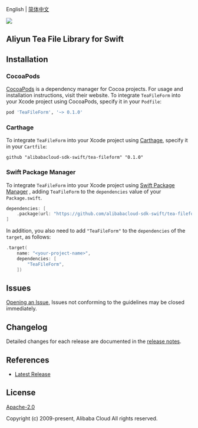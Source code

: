English | [简体中文](README-CN.md)

![](https://aliyunsdk-pages.alicdn.com/icons/AlibabaCloud.svg)

## Aliyun Tea File Library for Swift

## Installation

### CocoaPods

[CocoaPods](https://cocoapods.org) is a dependency manager for Cocoa projects. For usage and installation instructions, visit their website. To integrate `TeaFileForm` into your Xcode project using CocoaPods, specify it in your `Podfile`:

```ruby
pod 'TeaFileForm', '~> 0.1.0'
```

### Carthage

To integrate `TeaFileForm` into your Xcode project using [Carthage](https://github.com/Carthage/Carthage), specify it in your `Cartfile`:

```ogdl
github "alibabacloud-sdk-swift/tea-fileform" "0.1.0"
```

### Swift Package Manager

To integrate `TeaFileForm` into your Xcode project using [Swift Package Manager](https://swift.org/package-manager/) , adding `TeaFileForm` to the `dependencies` value of your `Package.swift`.

```swift
dependencies: [
    .package(url: "https://github.com/alibabacloud-sdk-swift/tea-fileform.git", from: "0.1.0")
]
```

In addition, you also need to add `"TeaFileForm"` to the `dependencies` of the `target`, as follows:

```swift
.target(
    name: "<your-project-name>",
    dependencies: [
        "TeaFileForm",
    ])
```

## Issues

[Opening an Issue](https://github.com/aliyun/tea-fileform/issues/new), Issues not conforming to the guidelines may be closed immediately.

## Changelog

Detailed changes for each release are documented in the [release notes](./ChangeLog.txt).

## References

* [Latest Release](https://github.com/aliyun/tea-fileform/tree/master/swift)

## License

[Apache-2.0](http://www.apache.org/licenses/LICENSE-2.0)

Copyright (c) 2009-present, Alibaba Cloud All rights reserved.
